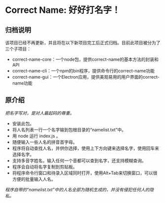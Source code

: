 # Correct Name: 好好打名字！

## 归档说明

该项目已经不再更新，并且将在以下新项目完工后正式归档。目前此项目被分为了三个子项目：

 - correct-name-core：一个node包，提供correct-name的基本方法的封装和API
 - correct-name-cli：一个npm的bin程序，提供命令行的correct-name功能
 - correct-name-gui：一个Electron应用，提供美观易用的用户界面的correct-name功能

## 原介绍

*把名字写对，是对人最起码的尊重。*

 - 安装此包。
 - 将人名列表一行一个名字输到包根目录的“namelist.txt”中。
 - 用 node 运行 index.js 。
 - 随便输入一些人名的拼音首字母。
 - 程序将自动查找人名，并供你选择，使用上下方向键来选择名字，使用回车来选择名字。
 - 支持多音字姓名，输入任何一个音都可以查到名字，还支持模糊查询。
 - 程序会自动将名字复制到剪贴板。
 - 将程序命令行窗口和待录入区域同时打开，使用Alt+Tab来切换窗口，可以很方便的批量输入人名。

*程序自带的“namelist.txt”中的人名全部为随机生成的，并没有侵犯任何人的隐私。*
